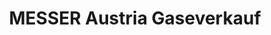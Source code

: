 ---
title: "MESSER Austria Gaseverkauf"
url: /gumpoldskirchen/messer-austria-gaseverkauf/
shop: Gasflaschen
---